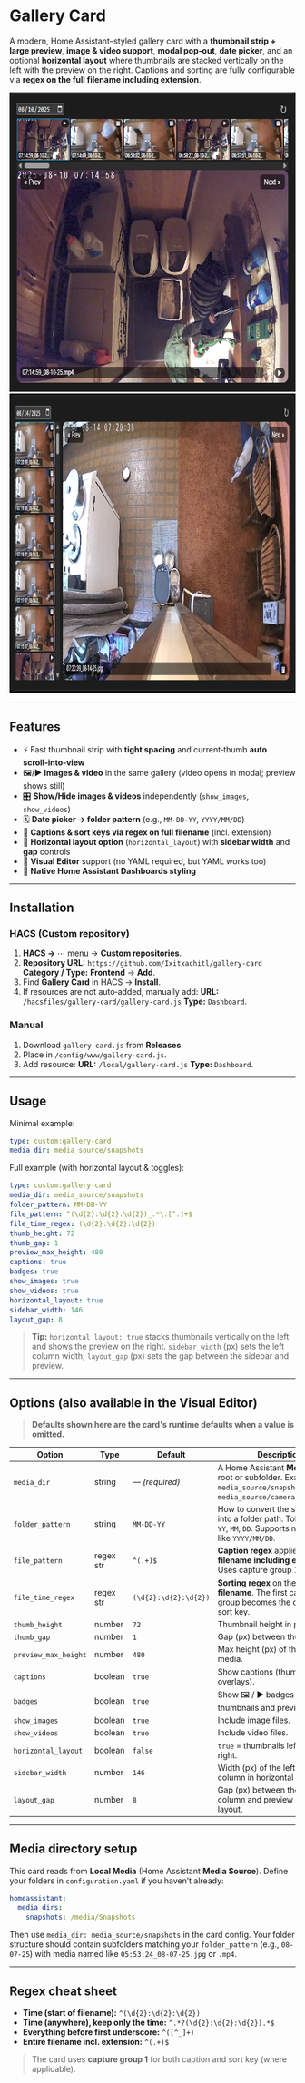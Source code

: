 # Gallery Card

A modern, Home Assistant–styled gallery card with a **thumbnail strip + large preview**, **image & video support**, **modal pop‑out**, **date picker**, and an optional **horizontal layout** where thumbnails are stacked vertically on the left with the preview on the right. Captions and sorting are fully configurable via **regex on the full filename including extension**.

<img width="702" height="528" alt="image" src="https://github.com/Ixitxachitl/gallery-card/blob/main/images/preview.png?raw=true" />
<img width="702" height="528" alt="image" src="https://github.com/Ixitxachitl/gallery-card/blob/main/images/preview2.png?raw=true" />

---

## Features

* ⚡️ Fast thumbnail strip with **tight spacing** and current‑thumb **auto scroll‑into‑view**
* 🖼️/▶️ **Images & video** in the same gallery (video opens in modal; preview shows still)
* 🎛 **Show/Hide images & videos** independently (`show_images`, `show_videos`)
* 🗓️ **Date picker → folder pattern** (e.g., `MM-DD-YY`, `YYYY/MM/DD`)
* 🔎 **Captions & sort keys via regex on full filename** (incl. extension)
* 📐 **Horizontal layout option** (`horizontal_layout`) with **sidebar width** and **gap** controls
* 🧩 **Visual Editor** support (no YAML required, but YAML works too)
* 🎨 **Native Home Assistant Dashboards styling**

---

## Installation

### HACS (Custom repository)

1. **HACS →** ⋯ menu → **Custom repositories**.
2. **Repository URL:** `https://github.com/Ixitxachitl/gallery-card`
   **Category / Type:** **Frontend** → **Add**.
3. Find **Gallery Card** in HACS → **Install**.
4. If resources are not auto‑added, manually add:
   **URL:** `/hacsfiles/gallery-card/gallery-card.js`
   **Type:** `Dashboard`.

### Manual

1. Download `gallery-card.js` from **Releases**.
2. Place in `/config/www/gallery-card.js`.
3. Add resource:
   **URL:** `/local/gallery-card.js`
   **Type:** `Dashboard`.

---

## Usage

Minimal example:

```yaml
type: custom:gallery-card
media_dir: media_source/snapshots
```

Full example (with horizontal layout & toggles):

```yaml
type: custom:gallery-card
media_dir: media_source/snapshots
folder_pattern: MM-DD-YY
file_pattern: ^(\d{2}:\d{2}:\d{2})_.*\.[^.]+$
file_time_regex: (\d{2}:\d{2}:\d{2})
thumb_height: 72
thumb_gap: 1
preview_max_height: 480
captions: true
badges: true
show_images: true
show_videos: true
horizontal_layout: true
sidebar_width: 146
layout_gap: 8
```

> **Tip:** `horizontal_layout: true` stacks thumbnails vertically on the left and shows the preview on the right. `sidebar_width` (px) sets the left column width; `layout_gap` (px) sets the gap between the sidebar and preview.

---

## Options (also available in the Visual Editor)

> **Defaults shown here are the card's runtime defaults when a value is omitted.**

| Option               | Type      | Default               | Description                                                                                                                     |
| -------------------- | --------- | --------------------- | ------------------------------------------------------------------------------------------------------------------------------- |
| `media_dir`          | string    | — *(required)*        | A Home Assistant **Media Source** root or subfolder. Examples: `media_source/snapshots`, `media_source/cameras/FrontDoor`.      |
| `folder_pattern`     | string    | `MM-DD-YY`            | How to convert the selected date into a folder path. Tokens: `YYYY`, `YY`, `MM`, `DD`. Supports nested paths like `YYYY/MM/DD`. |
| `file_pattern`       | regex str | `^(.+)$`              | **Caption regex** applied to the **full filename including extension**. Uses capture group 1.                                   |
| `file_time_regex`    | regex str | `(\d{2}:\d{2}:\d{2})` | **Sorting regex** on the **full filename**. The first capture group becomes the descending sort key.                            |
| `thumb_height`       | number    | `72`                  | Thumbnail height in pixels.                                                                                                     |
| `thumb_gap`          | number    | `1`                   | Gap (px) between thumbnails.                                                                                                    |
| `preview_max_height` | number    | `480`                 | Max height (px) of the preview media.                         |
| `captions`           | boolean   | `true`                | Show captions (thumb + preview overlays).                                                                                       |
| `badges`             | boolean   | `true`                | Show 🖼 / ▶ badges on thumbnails and preview.                                                                                   |
| `show_images`        | boolean   | `true`                | Include image files.                                                                                                            |
| `show_videos`        | boolean   | `true`                | Include video files.                                                                                                            |
| `horizontal_layout`  | boolean   | `false`               | `true` = thumbnails left, preview right.                                                                                        |
| `sidebar_width`      | number    | `146`                 | Width (px) of the left thumbnail column in horizontal layout.                                                                   |
| `layout_gap`         | number    | `8`                   | Gap (px) between the thumb column and preview in horizontal layout.                                                             |

---

## Media directory setup

This card reads from **Local Media** (Home Assistant **Media Source**). Define your folders in `configuration.yaml` if you haven’t already:

```yaml
homeassistant:
  media_dirs:
    snapshots: /media/Snapshots
```

Then use `media_dir: media_source/snapshots` in the card config. Your folder structure should contain subfolders matching your `folder_pattern` (e.g., `08-07-25`) with media named like `05:53:24_08-07-25.jpg` or `.mp4`.

---

## Regex cheat sheet

* **Time (start of filename):** `^(\d{2}:\d{2}:\d{2})`
* **Time (anywhere), keep only the time:** `^.*?(\d{2}:\d{2}:\d{2}).*$`
* **Everything before first underscore:** `^([^_]+)`
* **Entire filename incl. extension:** `^(.+)$`

> The card uses **capture group 1** for both caption and sort key (where applicable).

